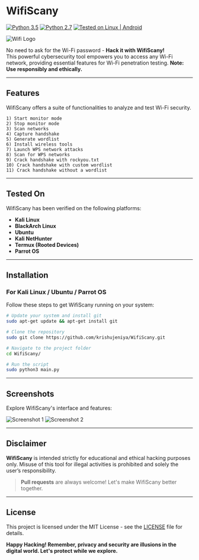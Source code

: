 
<a id="readme-top"></a>

# WifiScany

[![Python 3.5](https://img.shields.io/badge/Python-3.5-yellow.svg)](http://www.python.org/download/)
[![Python 2.7](https://img.shields.io/badge/python-2.7-brightgreen.svg)](https://www.python.org/downloads/release/python-2714/)
[![Tested on Linux | Android](https://img.shields.io/badge/Tested%20On-Linux%20%7C%20Android-yellowgreen.svg)](https://termux.com/)

![Wifi Logo](http://icons.iconarchive.com/icons/icons8/ios7/48/Network-Wifi-Logo-icon.png)

No need to ask for the Wi-Fi password - **Hack it with WifiScany!**  
This powerful cybersecurity tool empowers you to access any Wi-Fi network, providing essential features for Wi-Fi penetration testing. **Note: Use responsibly and ethically.**

---

## **Features**

WifiScany offers a suite of functionalities to analyze and test Wi-Fi security.

```plaintext
1) Start monitor mode
2) Stop monitor mode
3) Scan networks   
4) Capture handshake
5) Generate wordlist
6) Install wireless tools                  
7) Launch WPS network attacks 
8) Scan for WPS networks
9) Crack handshake with rockyou.txt
10) Crack handshake with custom wordlist
11) Crack handshake without a wordlist
```

---

## **Tested On**

WifiScany has been verified on the following platforms:

- **Kali Linux**
- **BlackArch Linux**
- **Ubuntu**
- **Kali NetHunter**
- **Termux (Rooted Devices)**
- **Parrot OS**

---

## **Installation**

### For Kali Linux / Ubuntu / Parrot OS

Follow these steps to get WifiScany running on your system:

```bash
# Update your system and install git
sudo apt-get update && apt-get install git

# Clone the repository
sudo git clone https://github.com/krishujeniya/WifiScany.git

# Navigate to the project folder
cd WifiScany/

# Run the script
sudo python3 main.py
```

---

## **Screenshots**

Explore WifiScany's interface and features:

![Screenshot 1](Snapshots/11.png)
![Screenshot 2](Snapshots/12.png)



---

## **Disclaimer**

**WifiScany** is intended strictly for educational and ethical hacking purposes only. Misuse of this tool for illegal activities is prohibited and solely the user’s responsibility.

> **Pull requests** are always welcome! Let's make WifiScany better together.

---

## **License**

This project is licensed under the MIT License - see the [LICENSE](https://github.com/krishujeniya/WifiScany/blob/main/LICENSE) file for details.

**Happy Hacking! Remember, privacy and security are illusions in the digital world. Let's protect while we explore.**
